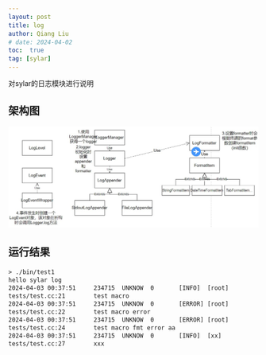 ```yaml
---
layout: post
title: log
author: Qiang Liu
# date: 2024-04-02
toc:  true
tag: [sylar]
---
```

对sylar的日志模块进行说明

## 架构图
<img src='/assets/sylar/log.jpg' />


## 运行结果
```
> ./bin/test1
hello sylar log
2024-04-03 00:37:51     234715  UNKNOW  0       [INFO]  [root]  tests/test.cc:21        test macro
2024-04-03 00:37:51     234715  UNKNOW  0       [ERROR] [root]  tests/test.cc:22        test macro error
2024-04-03 00:37:51     234715  UNKNOW  0       [ERROR] [root]  tests/test.cc:24        test macro fmt error aa
2024-04-03 00:37:51     234715  UNKNOW  0       [INFO]  [xx]    tests/test.cc:27        xxx
```


